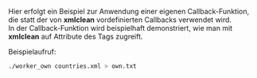 Hier erfolgt ein Beispiel zur Anwendung einer eigenen Callback-Funktion, die statt der von **xmlclean** vordefinierten Callbacks verwendet wird.  
In der Callback-Funktion wird beispielhaft demonstriert, wie man mit **xmlclean** auf Attribute des Tags zugreift.

Beispielaufruf:
```bash
./worker_own countries.xml > own.txt
```


